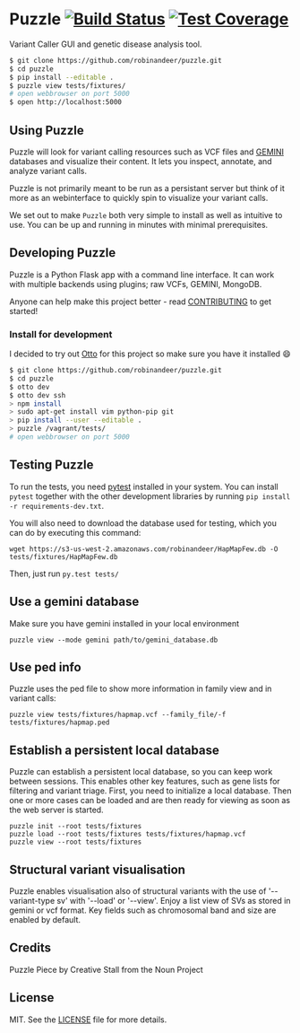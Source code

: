 # Puzzle [![Build Status][travis-image]][travis-url] [![Test Coverage][coveralls-img]][coveralls-url]

Variant Caller GUI and genetic disease analysis tool.

```bash
$ git clone https://github.com/robinandeer/puzzle.git
$ cd puzzle
$ pip install --editable .
$ puzzle view tests/fixtures/
# open webbrowser on port 5000
$ open http://localhost:5000
```

## Using Puzzle
Puzzle will look for variant calling resources such as VCF files and [GEMINI][gemini] databases and visualize their content. It lets you inspect, annotate, and analyze variant calls.

Puzzle is not primarily meant to be run as a persistant server but think of it more as an webinterface to quickly spin to visualize your variant calls.

We set out to make `Puzzle` both very simple to install as well as intuitive to use. You can be up and running in minutes with minimal prerequisites.

## Developing Puzzle
Puzzle is a Python Flask app with a command line interface. It can work with multiple backends using plugins; raw VCFs, GEMINI, MongoDB.

Anyone can help make this project better - read [CONTRIBUTING](CONTRIBUTING.md) to get started!

### Install for development
I decided to try out [Otto][otto] for this project so make sure you have it installed :smile:

```bash
$ git clone https://github.com/robinandeer/puzzle.git
$ cd puzzle
$ otto dev
$ otto dev ssh
> npm install
> sudo apt-get install vim python-pip git
> pip install --user --editable .
> puzzle /vagrant/tests/
# open webbrowser on port 5000
```

## Testing Puzzle
To run the tests, you need [pytest](pytest) installed in your system. You can install `pytest` together
with the other development libraries by running `pip install -r requirements-dev.txt`.

You will also need to download the database used for testing, which you can do by executing this command:

```
wget https://s3-us-west-2.amazonaws.com/robinandeer/HapMapFew.db -O tests/fixtures/HapMapFew.db
```

Then, just run `py.test tests/`

## Use a gemini database

Make sure you have gemini installed in your local environment

```
puzzle view --mode gemini path/to/gemini_database.db
```

## Use ped info ##

Puzzle uses the ped file to show more information in family view and in variant calls:

```
puzzle view tests/fixtures/hapmap.vcf --family_file/-f tests/fixtures/hapmap.ped
```

## Establish a persistent local database

Puzzle can establish a persistent local database, so you can keep work between sessions.
This enables other key features, such as gene lists for filtering and variant triage.
First, you need to initialize a local database. Then one or more cases can be loaded and 
are then ready for viewing as soon as the web server is started.

```
puzzle init --root tests/fixtures
puzzle load --root tests/fixtures tests/fixtures/hapmap.vcf
puzzle view --root tests/fixtures
```

## Structural variant visualisation

Puzzle enables visualisation also of structural variants with the use of '--variant-type sv' with '--load' or '--view'.
Enjoy a list view of SVs as stored in gemini or vcf format. Key fields such as chromosomal band and size are enabled by default.

## Credits
Puzzle Piece by Creative Stall from the Noun Project

## License
MIT. See the [LICENSE](LICENSE) file for more details.


[travis-url]: https://travis-ci.org/robinandeer/puzzle?branch=master
[travis-image]: https://img.shields.io/travis/robinandeer/puzzle/master.svg?style=flat-square
[coveralls-url]: https://coveralls.io/github/robinandeer/puzzle
[coveralls-img]: https://img.shields.io/coveralls/robinandeer/puzzle.svg?style=flat-square
[otto]: https://ottoproject.io/
[gemini]: https://github.com/arq5x/gemini
[pytest]: http://pytest.org/latest/
